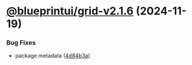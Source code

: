 # [@blueprintui/grid-v2.1.6](https://github.com/blueprintui/blueprintui/compare/@blueprintui/grid-v2.1.5...@blueprintui/grid-v2.1.6) (2024-11-19)


### Bug Fixes

* package metadata ([4d84b3a](https://github.com/blueprintui/blueprintui/commit/4d84b3a717074c70f0d7816efee57f4381e90d4a))
